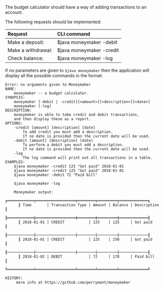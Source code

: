 The budget calculator should have a way of adding transactions to an account. 

The following requests should be implemented:

| Request            | CLI command                                            |
|:-------------------|:-------------------------------------------------------|
| Make a deposit:    | $java moneymaker -debit <amount> <description> <date>  |
| Make a withdrawal: | $java moneymaker -credit <amount> <description> <date> |
| Check balance:     | $java moneymaker -log                                  |

If no parameters are given to `$java moneymaker` then the application will display all the possible commands in the format:

```
Error: no arguments given to Moneymaker
NAME:
    moneymaker -- a budget calculator.
SYNOPSIS:
    moneymaker [-debit | -credit][<amount>][<description>][<date>]
    moneymaker [-log]
DESCRIPTION:
    moneymaker is able to take credit and debit transactions, 
    and then display these as a report.
OPTIONS:
    -credit [amount] [description] [date]
        To add credit you must add a description. 
        If no date is provided then the current date will be used.
    -debit [amount] [description] [date]
        To perform a debit you must add a description. 
        If no date is provided then the current date will be used.
    -log
        The log command will print out all transactions in a table.
EXAMPLES:
    $java moneymaker -credit 125 "Got paid" 2018-01-01
    $java moneymaker -credit 125 "Got paid" 2018-01-01
    $java moneymaker -debit 72 "Paid bill" 
    
    $java moneymaker -log
    
    Moneymaker output:
      ╔════════════╤══════════════════╤════════╤═════════╤═════════════╗
      ║ Time       │ Transaction Type │ Amount │ Balance │ Description ║
      ╠════════════╪══════════════════╪════════╪═════════╪═════════════╣
      ║ 2018-01-01 │ CREDIT           │ 125    │ 125     │ Got paid    ║
      ╟────────────┼──────────────────┼────────┼─────────┼─────────────╢
      ║ 2018-01-01 │ CREDIT           │ 125    │ 250     │ Got paid    ║
      ╟────────────┼──────────────────┼────────┼─────────┼─────────────╢
      ║ 2018-01-02 │ DEBIT            │ 72     │ 178     │ Paid bill   ║
      ╚════════════╧══════════════════╧════════╧═════════╧═════════════╝

HISTORY:
     more info at https://github.com/perrymant/moneymaker
```